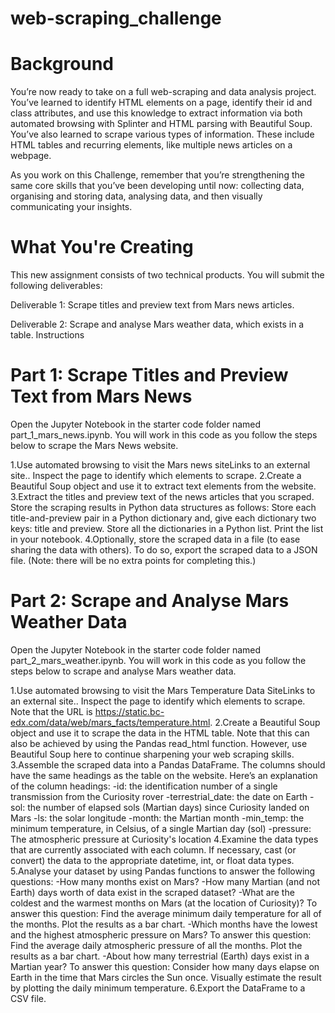 # web-scraping_challenge
# Background
You’re now ready to take on a full web-scraping and data analysis project. You’ve
learned to identify HTML elements on a page, identify their id and class
attributes, and use this knowledge to extract information via both automated
browsing with Splinter and HTML parsing with Beautiful Soup. You’ve also learned to
scrape various types of information. These include HTML tables and recurring
elements, like multiple news articles on a webpage.

As you work on this Challenge, remember that you’re strengthening the same core
skills that you’ve been developing until now: collecting data, organising and
storing data, analysing data, and then visually communicating your insights.

# What You're Creating
This new assignment consists of two technical products. You will submit the
following deliverables:

Deliverable 1: Scrape titles and preview text from Mars news articles.

Deliverable 2: Scrape and analyse Mars weather data, which exists in a table.
Instructions
# Part 1: Scrape Titles and Preview Text from Mars News
Open the Jupyter Notebook in the starter code folder named part_1_mars_news.ipynb.
You will work in this code as you follow the steps below to scrape the Mars News
website.

1.Use automated browsing to visit the Mars news siteLinks to an external site..
Inspect the page to identify which elements to scrape.
2.Create a Beautiful Soup object and use it to extract text elements from the
website.
3.Extract the titles and preview text of the news articles that you scraped. Store
the scraping results in Python data structures as follows:
Store each title-and-preview pair in a Python dictionary and, give each dictionary
two keys: title and preview. 
Store all the dictionaries in a Python list.
Print the list in your notebook.
4.Optionally, store the scraped data in a file (to ease sharing the data with
others). To do so, export the scraped data to a JSON file. (Note: there will be no
extra points for completing this.)
# Part 2: Scrape and Analyse Mars Weather Data
Open the Jupyter Notebook in the starter code folder named
part_2_mars_weather.ipynb. You will work in this code as you follow the steps below
to scrape and analyse Mars weather data.

1.Use automated browsing to visit the Mars Temperature Data SiteLinks to an external
site.. Inspect the page to identify which elements to scrape. Note that the URL is
https://static.bc-edx.com/data/web/mars_facts/temperature.html.
2.Create a Beautiful Soup object and use it to scrape the data in the HTML table.
Note that this can also be achieved by using the Pandas read_html function.
However, use Beautiful Soup here to continue sharpening your web scraping skills.
3.Assemble the scraped data into a Pandas DataFrame. The columns should have the
same headings as the table on the website. Here’s an explanation of the column
headings:
-id: the identification number of a single transmission from the Curiosity rover
-terrestrial_date: the date on Earth
-sol: the number of elapsed sols (Martian days) since Curiosity landed on Mars
-ls: the solar longitude
-month: the Martian month
-min_temp: the minimum temperature, in Celsius, of a single Martian day (sol)
-pressure: The atmospheric pressure at Curiosity's location
4.Examine the data types that are currently associated with each column. If necessary, cast (or convert) the data to the appropriate datetime, int, or float data types.
5.Analyse your dataset by using Pandas functions to answer the following questions:
-How many months exist on Mars?
-How many Martian (and not Earth) days worth of data exist in the scraped dataset?
-What are the coldest and the warmest months on Mars (at the location of
Curiosity)? To answer this question:
        Find the average minimum daily temperature for all of the months.
        Plot the results as a bar chart.
-Which months have the lowest and the highest atmospheric pressure on Mars? To
answer this question:
        Find the average daily atmospheric pressure of all the months.
        Plot the results as a bar chart.
-About how many terrestrial (Earth) days exist in a Martian year? To answer this
question:
        Consider how many days elapse on Earth in the time that Mars circles the Sun once.
        Visually estimate the result by plotting the daily minimum temperature.
6.Export the DataFrame to a CSV file.

